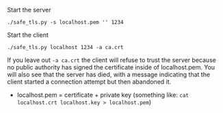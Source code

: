 Start the server
```
./safe_tls.py -s localhost.pem '' 1234
```

Start the client
```
./safe_tls.py localhost 1234 -a ca.crt
```

If you leave out `-a ca.crt` the client will refuse to trust the server because no public authority has signed the certificate inside of localhost.pem. You will also see that the server has died, with a message indicating that the client started a connection attempt but then abandoned it.

* localhost.pem = certificate + private key (something like: `cat localhost.crt localhost.key > localhost.pem`)
